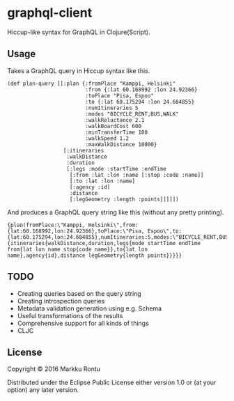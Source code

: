 # graphql-client

Hiccup-like syntax for GraphQL in Clojure(Script).

## Usage

Takes a GraphQL query in Hiccup syntax like this.

```
(def plan-query [[:plan {:fromPlace "Kamppi, Helsinki"
                         :from {:lat 60.168992 :lon 24.92366}
                         :toPlace "Pisa, Espoo"
                         :to {:lat 60.175294 :lon 24.684855}
                         :numItineraries 5
                         :modes "BICYCLE_RENT,BUS,WALK"
                         :walkReluctance 2.1
                         :walkBoardCost 600
                         :minTransferTime 180
                         :walkSpeed 1.2
                         :maxWalkDistance 10000}
                  [:itineraries
                   :walkDistance
                   :duration
                   [:legs :mode :startTime :endTime
                    [:from :lat :lon :name [:stop :code :name]]
                    [:to :lat :lon :name]
                    [:agency :id]
                    :distance
                    [:legGeometry :length :points]]]]])
```

And produces a GraphQL query string like this (without any pretty printing).

```
{plan(fromPlace:\"Kamppi, Helsinki\",from:{lat:60.168992,lon:24.92366},toPlace:\"Pisa, Espoo\",to:{lat:60.175294,lon:24.684855},numItineraries:5,modes:\"BICYCLE_RENT,BUS,WALK\",walkReluctance:2.1,walkBoardCost:600,minTransferTime:180,walkSpeed:1.2,maxWalkDistance:10000){itineraries{walkDistance,duration,legs{mode startTime endTime from{lat lon name stop{code name}},to{lat lon name},agency{id},distance legGeometry{length points}}}}}
```

## TODO

- Creating queries based on the query string
- Creating introspection queries
- Metadata validation generation using e.g. Schema
- Useful transformations of the results
- Comprehensive support for all kinds of things
- CLJC

## License

Copyright © 2016 Markku Rontu

Distributed under the Eclipse Public License either version 1.0 or (at
your option) any later version.

